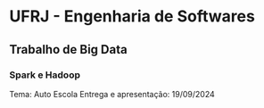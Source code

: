 # UFRJ - Engenharia de Softwares
## Trabalho de Big Data
### Spark e Hadoop

Tema: Auto Escola
Entrega e apresentação: 19/09/2024
